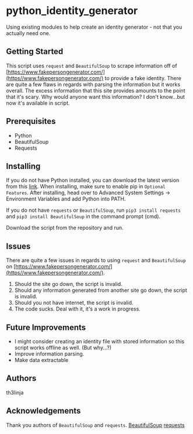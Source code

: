 # python_identity_generator
Using existing modules to help create an identity generator - not that you actually need one.

## Getting Started
This script uses `request` and `BeautifulSoup` to scrape information off of [https://www.fakepersongenerator.com/](https//www.fakepersongenerator.com/) to provide a fake identity. There are quite a few flaws in regards with parsing the information but it works overall. The excess information that this site provides amounts to the point that it's scary. Why would anyone want this information? I don't know...but now it's available in script.

## Prerequisites
* Python
* BeautifulSoup
* Requests

## Installing
If you do not have Python installed, you can download the latest version from this [link](https://www.python.org/). When installing, make sure to enable pip in `Optional Features`. After installing, head over to Advanced System Settings -> Environment Variables and add Python into PATH.

If you do not have `requests` or `BeautifulSoup`, run `pip3 install requests` and `pip3 install BeautifulSoup` in the command prompt (cmd).

Download the script from the repository and run.

## Issues
There are quite a few issues in regards to using `request` and `BeautifulSoup` on [https://www.fakepersongenerator.com/](https//www.fakepersongenerator.com/).
1. Should the site go down, the script is invalid.
2. Should any information generated from another site go down, the script is invalid.
3. Should you not have internet, the script is invalid.
4. The code sucks. Deal with it, it's a work in progress.

## Future Improvements
* I might consider creating an identity file with stored information so this script works offline as well. (But why...?)
* Improve information parsing.
* Make data extractable

## Authors
th3linja

## Acknowledgements
Thank you authors of `BeautifulSoup` and `requests`.
[BeautifulSoup](https://www.crummy.com/software/BeautifulSoup/)
[requests](http://docs.python-requests.org/en/master/)

